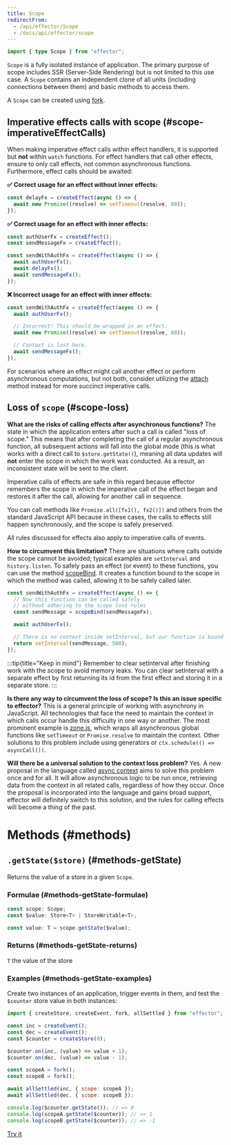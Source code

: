 ```yaml
---
title: Scope
redirectFrom:
  - /api/effector/Scope
  - /docs/api/effector/scope
---
```


```ts
import { type Scope } from "effector";
```

`Scope` is a fully isolated instance of application.
The primary purpose of scope includes SSR (Server-Side Rendering) but is not limited to this use case. A `Scope` contains an independent clone of all units (including connections between them) and basic methods to access them.

A `Scope` can be created using [fork](/en/api/effector/fork).

## Imperative effects calls with scope (#scope-imperativeEffectCalls)

When making imperative effect calls within effect handlers, it is supported but **not** within `watch` functions. For effect handlers that call other effects, ensure to only call effects, not common asynchronous functions. Furthermore, effect calls should be awaited:

**✅ Correct usage for an effect without inner effects:**

```js
const delayFx = createEffect(async () => {
  await new Promise((resolve) => setTimeout(resolve, 80));
});
```

**✅ Correct usage for an effect with inner effects:**

```js
const authUserFx = createEffect();
const sendMessageFx = createEffect();

const sendWithAuthFx = createEffect(async () => {
  await authUserFx();
  await delayFx();
  await sendMessageFx();
});
```

**❌ Incorrect usage for an effect with inner effects:**

```js
const sendWithAuthFx = createEffect(async () => {
  await authUserFx();

  // Incorrect! This should be wrapped in an effect.
  await new Promise((resolve) => setTimeout(resolve, 80));

  // Context is lost here.
  await sendMessageFx();
});
```

For scenarios where an effect might call another effect or perform asynchronous computations, but not both, consider utilizing the [attach](/en/api/effector/attach) method instead for more succinct imperative calls.

## Loss of `scope` (#scope-loss)

**What are the risks of calling effects after asynchronous functions?** The state in which the application enters after such a call is called "loss of scope." This means that after completing the call of a regular asynchronous function, all subsequent actions will fall into the global mode (this is what works with a direct call to `$store.getState()`), meaning all data updates will **not** enter the scope in which the work was conducted. As a result, an inconsistent state will be sent to the client.

Imperative calls of effects are safe in this regard because effector remembers the scope in which the imperative call of the effect began and restores it after the call, allowing for another call in sequence.

You can call methods like `Promise.all([fx1(), fx2()])` and others from the standard JavaScript API because in these cases, the calls to effects still happen synchronously, and the scope is safely preserved.

All rules discussed for effects also apply to imperative calls of events.

**How to circumvent this limitation?** There are situations where calls outside the scope cannot be avoided; typical examples are `setInterval` and `history.listen`. To safely pass an effect (or event) to these functions, you can use the method [scopeBind](/en/api/effector/scopeBind). It creates a function bound to the scope in which the method was called, allowing it to be safely called later.

```js
const sendWithAuthFx = createEffect(async () => {
  // Now this function can be called safely
  // without adhering to the scope loss rules
  const sendMessage = scopeBind(sendMessageFx);

  await authUserFx();

  // There is no context inside setInterval, but our function is bound
  return setInterval(sendMessage, 500);
});
```

:::tip{title="Keep in mind"}
Remember to clear setInterval after finishing work with the scope to avoid memory leaks. You can clear setInterval with a separate effect by first returning its id from the first effect and storing it in a separate store.
:::

**Is there any way to circumvent the loss of scope? Is this an issue specific to effector?** This is a general principle of working with asynchrony in JavaScript. All technologies that face the need to maintain the context in which calls occur handle this difficulty in one way or another. The most prominent example is [zone.js](https://github.com/angular/angular/tree/main/packages/zone.js), which wraps all asynchronous global functions like `setTimeout` or `Promise.resolve` to maintain the context. Other solutions to this problem include using generators or `ctx.schedule(() => asyncCall())`.

**Will there be a universal solution to the context loss problem?** Yes. A new proposal in the language called [async context](https://github.com/tc39/proposal-async-context) aims to solve this problem once and for all. It will allow asynchronous logic to be run once, retrieving data from the context in all related calls, regardless of how they occur. Once the proposal is incorporated into the language and gains broad support, effector will definitely switch to this solution, and the rules for calling effects will become a thing of the past.

# Methods (#methods)

## `.getState($store)` (#methods-getState)

Returns the value of a store in a given `Scope`.

### Formulae (#methods-getState-formulae)

```ts
const scope: Scope;
const $value: Store<T> | StoreWritable<T>;

const value: T = scope.getState($value);
```

### Returns (#methods-getState-returns)

`T` the value of the store

### Examples (#methods-getState-examples)

Create two instances of an application, trigger events in them, and test the `$counter` store value in both instances:

```js
import { createStore, createEvent, fork, allSettled } from "effector";

const inc = createEvent();
const dec = createEvent();
const $counter = createStore(0);

$counter.on(inc, (value) => value + 1);
$counter.on(dec, (value) => value - 1);

const scopeA = fork();
const scopeB = fork();

await allSettled(inc, { scope: scopeA });
await allSettled(dec, { scope: scopeB });

console.log($counter.getState()); // => 0
console.log(scopeA.getState($counter)); // => 1
console.log(scopeB.getState($counter)); // => -1
```

[Try it](https://share.effector.dev/0grlV3bA)

